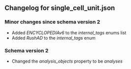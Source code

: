 ## Changelog for single_cell_unit.json

### Minor changes since schema version 2

* Added *ENCYCLOPEDIAv6* to the *internal_tags* enums list
* Added *RushAD* to the *internal_tags* enum

### Schema version 2

* Changed the *analysis_objects* property to be *analyses*
